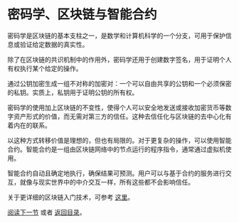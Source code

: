 # 密码学、区块链与智能合约

密码学是区块链的基本支柱之一，是数学和计算机科学的一个分支，可用于保护信息或验证给定数据的真实性。

除了在区块链的共识机制中的作用外，密码学还用于创建数字签名，用于证明个人有权执行某个给定的操作。

通过公钥加密生成一组不对称的加密对：一个可以自由共享的公钥和一个必须保密的私钥。实质上，私钥用于证明公钥的所有权。

密码学的使用加上区块链的不变性，使得个人可以安全地发送或接收加密货币等数字资产形式的价值，而无需对第三方的信任。这种去信任化与区块链的去中心化有着内在的联系。

以这种方式转移价值是理想的，但也有局限的。对于更复杂的操作，可以使用智能合约。智能合约是一组由区块链网络中的节点运行的程序指令，通常通过虚拟机使用。

智能合约自动且确定地执行，确保结果可预测。用户可以与基于合约的服务进行交互，就像与现实世界中的中介交互一样，所有这些都不会影响信任。

关于更详细的区块链入门技术，可参考 [这里](https://www2.deloitte.com/insights/us/en/topics/emerging-technologies/blockchain-technical-primer.html)。

[阅读下一节](3-Fundamentals_of_NEO.md) 或者 [返回目录](../index.md)。